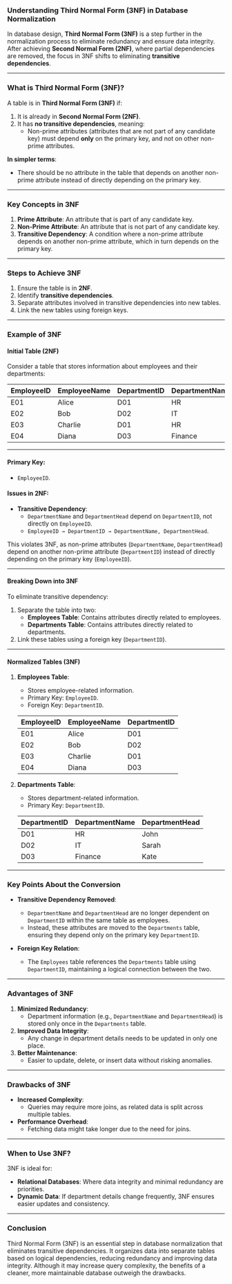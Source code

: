 ### Understanding Third Normal Form (3NF) in Database Normalization

In database design, **Third Normal Form (3NF)** is a step further in the normalization process to eliminate redundancy and ensure data integrity. After achieving **Second Normal Form (2NF)**, where partial dependencies are removed, the focus in 3NF shifts to eliminating **transitive dependencies**.

---

### **What is Third Normal Form (3NF)?**

A table is in **Third Normal Form (3NF)** if:
1. It is already in **Second Normal Form (2NF)**.
2. It has **no transitive dependencies**, meaning:
   - Non-prime attributes (attributes that are not part of any candidate key) must depend **only** on the primary key, and not on other non-prime attributes.

**In simpler terms**:
- There should be no attribute in the table that depends on another non-prime attribute instead of directly depending on the primary key.

---

### **Key Concepts in 3NF**

1. **Prime Attribute**: An attribute that is part of any candidate key.
2. **Non-Prime Attribute**: An attribute that is not part of any candidate key.
3. **Transitive Dependency**: A condition where a non-prime attribute depends on another non-prime attribute, which in turn depends on the primary key.

---

### **Steps to Achieve 3NF**

1. Ensure the table is in **2NF**.
2. Identify **transitive dependencies**.
3. Separate attributes involved in transitive dependencies into new tables.
4. Link the new tables using foreign keys.

---

### **Example of 3NF**

#### **Initial Table (2NF)**

Consider a table that stores information about employees and their departments:

| EmployeeID | EmployeeName | DepartmentID | DepartmentName | DepartmentHead |
|------------|--------------|--------------|----------------|----------------|
| E01        | Alice        | D01          | HR             | John           |
| E02        | Bob          | D02          | IT             | Sarah          |
| E03        | Charlie      | D01          | HR             | John           |
| E04        | Diana        | D03          | Finance        | Kate           |

---

#### **Primary Key**:
- `EmployeeID`.

#### **Issues in 2NF**:
- **Transitive Dependency**:
   - `DepartmentName` and `DepartmentHead` depend on `DepartmentID`, not directly on `EmployeeID`.
   - `EmployeeID → DepartmentID → DepartmentName, DepartmentHead`.

This violates 3NF, as non-prime attributes (`DepartmentName`, `DepartmentHead`) depend on another non-prime attribute (`DepartmentID`) instead of directly depending on the primary key (`EmployeeID`).

---

#### **Breaking Down into 3NF**

To eliminate transitive dependency:
1. Separate the table into two:
   - **Employees Table**: Contains attributes directly related to employees.
   - **Departments Table**: Contains attributes directly related to departments.
2. Link these tables using a foreign key (`DepartmentID`).

---

#### **Normalized Tables (3NF)**

1. **Employees Table**:
   - Stores employee-related information.
   - Primary Key: `EmployeeID`.
   - Foreign Key: `DepartmentID`.

   | EmployeeID | EmployeeName | DepartmentID |
   |------------|--------------|--------------|
   | E01        | Alice        | D01          |
   | E02        | Bob          | D02          |
   | E03        | Charlie      | D01          |
   | E04        | Diana        | D03          |

2. **Departments Table**:
   - Stores department-related information.
   - Primary Key: `DepartmentID`.

   | DepartmentID | DepartmentName | DepartmentHead |
   |--------------|----------------|----------------|
   | D01          | HR             | John           |
   | D02          | IT             | Sarah          |
   | D03          | Finance        | Kate           |

---

### **Key Points About the Conversion**

- **Transitive Dependency Removed**: 
   - `DepartmentName` and `DepartmentHead` are no longer dependent on `DepartmentID` within the same table as employees.
   - Instead, these attributes are moved to the `Departments` table, ensuring they depend only on the primary key `DepartmentID`.

- **Foreign Key Relation**:
   - The `Employees` table references the `Departments` table using `DepartmentID`, maintaining a logical connection between the two.

---

### **Advantages of 3NF**

1. **Minimized Redundancy**:
   - Department information (e.g., `DepartmentName` and `DepartmentHead`) is stored only once in the `Departments` table.
2. **Improved Data Integrity**:
   - Any change in department details needs to be updated in only one place.
3. **Better Maintenance**:
   - Easier to update, delete, or insert data without risking anomalies.

---

### **Drawbacks of 3NF**

- **Increased Complexity**:
   - Queries may require more joins, as related data is split across multiple tables.
- **Performance Overhead**:
   - Fetching data might take longer due to the need for joins.

---

### **When to Use 3NF?**

3NF is ideal for:
- **Relational Databases**: Where data integrity and minimal redundancy are priorities.
- **Dynamic Data**: If department details change frequently, 3NF ensures easier updates and consistency.

---

### **Conclusion**

Third Normal Form (3NF) is an essential step in database normalization that eliminates transitive dependencies. It organizes data into separate tables based on logical dependencies, reducing redundancy and improving data integrity. Although it may increase query complexity, the benefits of a cleaner, more maintainable database outweigh the drawbacks.
